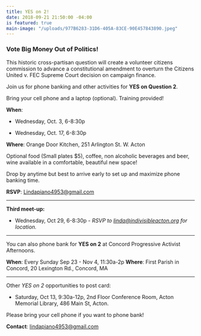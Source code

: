 ```yaml
---
title: YES on 2!
date: 2018-09-21 21:50:00 -04:00
is featured: true
main-image: "/uploads/977B6283-31D6-405A-83CE-90E457843890.jpeg"
---
```


### Vote Big Money Out of Politics!

This historic cross-partisan question will create a volunteer citizens commission to advance a constitutional amendment to overturn the Citizens United v. FEC Supreme Court decision on campaign finance.

Join us for phone banking and other activities for **YES on Question 2**.

Bring your cell phone and a laptop (optional).  Training provided!

**When**:

* Wednesday, Oct. 3, 6-8:30p

* Wednesday, Oct. 17, 6-8:30p

**Where**:  Orange Door Kitchen, 251 Arlington St. W. Acton

Optional food (Small plates $5), coffee, non alcoholic beverages and beer, wine available in a comfortable, beautiful new space!

Drop by anytime but best to arrive early to set up and maximize phone banking time.

**RSVP**: Lindapiano4953@gmail.com

---

**Third meet-up:**

* Wednesday, Oct 29, 6-8:30p - *RSVP to linda@indivisibleacton.org for location.*

---

You can also phone bank for **YES on 2** at Concord Progressive Activist Afternoons.

**When**:  Every Sunday Sep 23 - Nov 4, 11:30a-2p
**Where**: First Parish in Concord, 20 Lexington Rd., Concord, MA

---

Other *YES on 2* opportunities to post card:

* Saturday, Oct 13, 9:30a-12p, 2nd Floor Conference Room, Acton Memorial Library, 486 Main St, Acton.


Please bring your cell phone if you want to phone bank!

**Contact**: lindapiano4953@gmail.com
